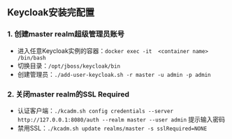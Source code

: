## Keycloak安装完配置


### 1. 创建master realm超级管理员账号

+ 进入任意Keycloak实例的容器：`docker exec -it  <container name> /bin/bash`
+ 切换目录：`/opt/jboss/keycloak/bin`
+ 创建管理员：`./add-user-keycloak.sh -r master -u admin -p admin`


### 2. 关闭master realm的SSL Required

+ 认证客户端：`./kcadm.sh config credentials --server http://127.0.0.1:8080/auth --realm master --user admin` 提示输入密码
+ 禁用SSL：`./kcadm.sh update realms/master -s sslRequired=NONE`
